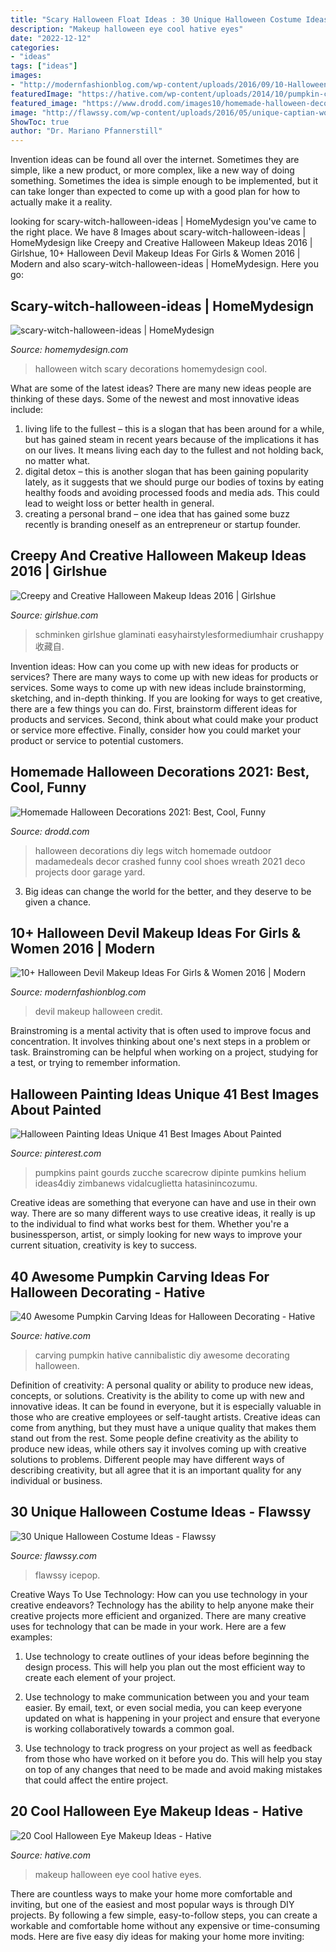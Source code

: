 ```yaml
---
title: "Scary Halloween Float Ideas : 30 Unique Halloween Costume Ideas"
description: "Makeup halloween eye cool hative eyes"
date: "2022-12-12"
categories:
- "ideas"
tags: ["ideas"]
images:
- "http://modernfashionblog.com/wp-content/uploads/2016/09/10-Halloween-Devil-Makeup-Ideas-For-Girls-Women-2016-4.jpg"
featuredImage: "https://hative.com/wp-content/uploads/2014/10/pumpkin-carving-ideas/38-diy-cannibalistic-pumpkin-carving.jpg"
featured_image: "https://www.drodd.com/images10/homemade-halloween-decorations19.jpg"
image: "http://flawssy.com/wp-content/uploads/2016/05/unique-captian-women-halloween-costume-1.jpg"
ShowToc: true
author: "Dr. Mariano Pfannerstill"
---
```



Invention ideas can be found all over the internet. Sometimes they are simple, like a new product, or more complex, like a new way of doing something. Sometimes the idea is simple enough to be implemented, but it can take longer than expected to come up with a good plan for how to actually make it a reality.

	

		
looking for scary-witch-halloween-ideas | HomeMydesign you've came to the right place. We have 8 Images about scary-witch-halloween-ideas | HomeMydesign like Creepy and Creative Halloween Makeup Ideas 2016 | Girlshue, 10+ Halloween Devil Makeup Ideas For Girls &amp; Women 2016 | Modern and also scary-witch-halloween-ideas | HomeMydesign. Here you go:
		
    
## Scary-witch-halloween-ideas | HomeMydesign

<img loading=lazy src="https://homemydesign.com/wp-content/uploads/2014/09/scary-witch-halloween-ideas.jpg" onerror="this.onerror=null;this.src='https://tse2.mm.bing.net/th?id=OIP.8evDhqxCN08RXIFqNuSIzAHaJ4&amp;pid=15.1';" alt="scary-witch-halloween-ideas | HomeMydesign">

_Source: homemydesign.com_

>halloween witch scary decorations homemydesign cool. 

	

What are some of the latest ideas?
There are many new ideas people are thinking of these days. Some of the newest and most innovative ideas include: 
1. living life to the fullest – this is a slogan that has been around for a while, but has gained steam in recent years because of the implications it has on our lives. It means living each day to the fullest and not holding back, no matter what. 
2. digital detox – this is another slogan that has been gaining popularity lately, as it suggests that we should purge our bodies of toxins by eating healthy foods and avoiding processed foods and media ads. This could lead to weight loss or better health in general. 
3. creating a personal brand – one idea that has gained some buzz recently is branding oneself as an entrepreneur or startup founder.

    
## Creepy And Creative Halloween Makeup Ideas 2016 | Girlshue

<img loading=lazy src="https://www.girlshue.com/wp-content/uploads/2016/10/Creepy-and-Creative-Halloween-Makeup-Ideas-2016-10.jpg" onerror="this.onerror=null;this.src='https://tse2.mm.bing.net/th?id=OIP.fzTI5mIXNF9lca6mc4-sAQHaLG&amp;pid=15.1';" alt="Creepy and Creative Halloween Makeup Ideas 2016 | Girlshue">

_Source: girlshue.com_

>schminken girlshue glaminati easyhairstylesformediumhair crushappy 收藏自. 

	

Invention ideas: How can you come up with new ideas for products or services?
There are many ways to come up with new ideas for products or services. Some ways to come up with new ideas include brainstorming, sketching, and in-depth thinking. If you are looking for ways to get creative, there are a few things you can do. First, brainstorm different ideas for products and services. Second, think about what could make your product or service more effective. Finally, consider how you could market your product or service to potential customers.

    
## Homemade Halloween Decorations 2021: Best, Cool, Funny

<img loading=lazy src="https://www.drodd.com/images10/homemade-halloween-decorations19.jpg" onerror="this.onerror=null;this.src='https://tse2.mm.bing.net/th?id=OIP.fpC-1Aklbht87niAb5hDOQHaLH&amp;pid=15.1';" alt="Homemade Halloween Decorations 2021: Best, Cool, Funny">

_Source: drodd.com_

>halloween decorations diy legs witch homemade outdoor madamedeals decor crashed funny cool shoes wreath 2021 deco projects door garage yard. 

	

3. Big ideas can change the world for the better, and they deserve to be given a chance.

    
## 10+ Halloween Devil Makeup Ideas For Girls &amp; Women 2016 | Modern

<img loading=lazy src="http://modernfashionblog.com/wp-content/uploads/2016/09/10-Halloween-Devil-Makeup-Ideas-For-Girls-Women-2016-4.jpg" onerror="this.onerror=null;this.src='https://tse3.mm.bing.net/th?id=OIP.ReOtET93FD6tjYySNUBabwHaNK&amp;pid=15.1';" alt="10+ Halloween Devil Makeup Ideas For Girls &amp; Women 2016 | Modern">

_Source: modernfashionblog.com_

>devil makeup halloween credit. 

	

Brainstroming is a mental activity that is often used to improve focus and concentration. It involves thinking about one's next steps in a problem or task. Brainstroming can be helpful when working on a project, studying for a test, or trying to remember information.

    
## Halloween Painting Ideas Unique 41 Best Images About Painted

<img loading=lazy src="https://i.pinimg.com/736x/0a/c1/eb/0ac1eb0d85a5d338fa56d03f02deaad4.jpg" onerror="this.onerror=null;this.src='https://tse1.mm.bing.net/th?id=OIP.0gJeS3Cg8TbZlwbdHLgZ9wHaJ6&amp;pid=15.1';" alt="Halloween Painting Ideas Unique 41 Best Images About Painted">

_Source: pinterest.com_

>pumpkins paint gourds zucche scarecrow dipinte pumkins helium ideas4diy zimbanews vidalcuglietta hatasinincozumu. 

	

Creative ideas are something that everyone can have and use in their own way. There are so many different ways to use creative ideas, it really is up to the individual to find what works best for them. Whether you're a businessperson, artist, or simply looking for new ways to improve your current situation, creativity is key to success.

    
## 40 Awesome Pumpkin Carving Ideas For Halloween Decorating - Hative

<img loading=lazy src="https://hative.com/wp-content/uploads/2014/10/pumpkin-carving-ideas/38-diy-cannibalistic-pumpkin-carving.jpg" onerror="this.onerror=null;this.src='https://tse1.mm.bing.net/th?id=OIP.AB2-s7V6gxV1ImyzK8XcUAHaJ4&amp;pid=15.1';" alt="40 Awesome Pumpkin Carving Ideas for Halloween Decorating - Hative">

_Source: hative.com_

>carving pumpkin hative cannibalistic diy awesome decorating halloween. 

	

Definition of creativity: A personal quality or ability to produce new ideas, concepts, or solutions.
Creativity is the ability to come up with new and innovative ideas. It can be found in everyone, but it is especially valuable in those who are creative employees or self-taught artists. Creative ideas can come from anything, but they must have a unique quality that makes them stand out from the rest. Some people define creativity as the ability to produce new ideas, while others say it involves coming up with creative solutions to problems. Different people may have different ways of describing creativity, but all agree that it is an important quality for any individual or business.

    
## 30 Unique Halloween Costume Ideas - Flawssy

<img loading=lazy src="http://flawssy.com/wp-content/uploads/2016/05/unique-captian-women-halloween-costume-1.jpg" onerror="this.onerror=null;this.src='https://tse1.mm.bing.net/th?id=OIP.Uq4wD1EKPEPA0uU-CfVKqwHaL-&amp;pid=15.1';" alt="30 Unique Halloween Costume Ideas - Flawssy">

_Source: flawssy.com_

>flawssy icepop. 

	

Creative Ways To Use Technology: How can you use technology in your creative endeavors?
Technology has the ability to help anyone make their creative projects more efficient and organized. There are many creative uses for technology that can be made in your work. Here are a few examples:
1. Use technology to create outlines of your ideas before beginning the design process. This will help you plan out the most efficient way to create each element of your project.

2. Use technology to make communication between you and your team easier. By email, text, or even social media, you can keep everyone updated on what is happening in your project and ensure that everyone is working collaboratively towards a common goal.

3. Use technology to track progress on your project as well as feedback from those who have worked on it before you do. This will help you stay on top of any changes that need to be made and avoid making mistakes that could affect the entire project.

    
## 20 Cool Halloween Eye Makeup Ideas - Hative

<img loading=lazy src="https://hative.com/wp-content/uploads/2014/10/halloween-eye-makeup/9-halloween-eye-makeup-ideas.jpg" onerror="this.onerror=null;this.src='https://tse4.mm.bing.net/th?id=OIP.egBEcGOVwpl3WjWluc82QwHaK8&amp;pid=15.1';" alt="20 Cool Halloween Eye Makeup Ideas - Hative">

_Source: hative.com_

>makeup halloween eye cool hative eyes. 

	

There are countless ways to make your home more comfortable and inviting, but one of the easiest and most popular ways is through DIY projects. By following a few simple, easy-to-follow steps, you can create a workable and comfortable home without any expensive or time-consuming mods. Here are five easy diy ideas for making your home more inviting: 

